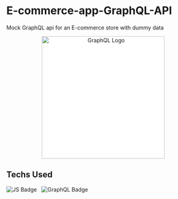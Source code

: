 # E-commerce-app-GraphQL-API 

Mock GraphQL api for an E-commerce store with dummy data

<p align="center">
  <a href="https://alpinejs.dev/" target="blank"><img src="https://graphql.org/img/logo.svg" width="320" alt="GraphQL Logo" style="background-color: white;"/></a>
</p>


## Techs Used

![JS Badge](https://img.shields.io/badge/JavaScript-323330?style=for-the-badge&logo=javascript&logoColor=F7DF1E) &nbsp;
![GraphQL Badge](https://img.shields.io/badge/GraphQl-E10098?style=for-the-badge&logo=graphql&logoColor=white) &nbsp;
<br/>